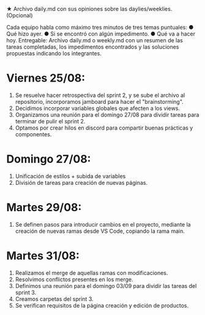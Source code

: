 ★ Archivo daily.md con sus opiniones sobre las daylies/weeklies. (Opcional)

Cada equipo habla como máximo tres minutos de tres temas puntuales:
● Qué hizo ayer.
● Si se encontró con algún impedimento.
● Qué va a hacer hoy.
Entregable: Archivo daily.md o weekly.md con un resumen de las tareas completadas,
los impedimentos encontrados y las soluciones propuestas indicando los integrantes.

# Viernes 25/08:

1. Se resuelve hacer retrospectiva del sprint 2, y se sube el archivo al repositorio, incorporamos jamboard para hacer el "brainstorming".
2. Decidimos incorporar variables globales que afecten a los views.
3. Organizamos una reunión para el domingo 27/08 para dividir tareas para terminar de pulir el sprint 2.
4. Optamos por crear hilos en discord para compartir buenas prácticas y componentes.

# Domingo 27/08:

1. Unificación de estilos + subida de variables
2. División de tareas para creación de nuevas páginas.

# Martes 29/08:

1. Se definen pasos para introducir cambios en el proyecto, mediante la creación de nuevas ramas desde VS Code, copiando la rama main.

# Martes 31/08:

1. Realizamos el merge de aquellas ramas con modificaciones.
2. Resolvimos conflictos presentes en los merge.
3. Definimos una reunión para el domingo 03/09 para dividir las tareas del sprint 3.
4. Creamos carpetas del sprint 3.
5. Se verifican requisitos de la página creación y edición de productos.